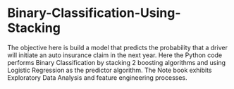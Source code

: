 # Binary-Classification-Using-Stacking

The objective here is build a model that predicts the probability that a driver will initiate an auto insurance claim in the next year.
Here the Python code performs Binary Classification by stacking 2 boosting algorithms and using Logistic Regression as the predictor algorithm.
The Note book exhibits Exploratory Data Analysis and feature engineering processes.
